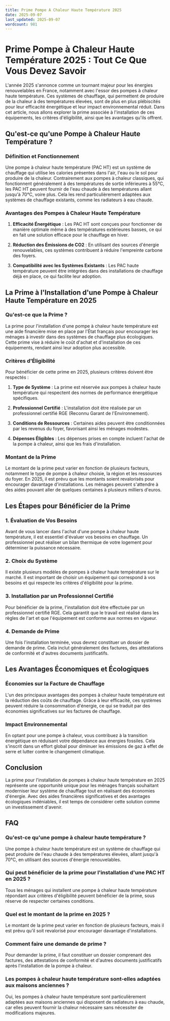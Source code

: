 ```yaml
---
title: Prime Pompe A Chaleur Haute Température 2025
date: 2025-09-07
last_updated: 2025-09-07
wordcount: 981
---
```


# Prime Pompe à Chaleur Haute Température 2025 : Tout Ce Que Vous Devez Savoir

L'année 2025 s'annonce comme un tournant majeur pour les énergies renouvelables en France, notamment avec l'essor des pompes à chaleur haute température. Ces systèmes de chauffage, qui permettent de produire de la chaleur à des températures élevées, sont de plus en plus plébiscités pour leur efficacité énergétique et leur impact environnemental réduit. Dans cet article, nous allons explorer la prime associée à l'installation de ces équipements, les critères d'éligibilité, ainsi que les avantages qu'ils offrent.

## Qu'est-ce qu'une Pompe à Chaleur Haute Température ?

### Définition et Fonctionnement

Une pompe à chaleur haute température (PAC HT) est un système de chauffage qui utilise les calories présentes dans l'air, l'eau ou le sol pour produire de la chaleur. Contrairement aux pompes à chaleur classiques, qui fonctionnent généralement à des températures de sortie inférieures à 55°C, les PAC HT peuvent fournir de l'eau chaude à des températures allant jusqu'à 70°C, voire plus. Cela les rend particulièrement adaptées aux systèmes de chauffage existants, comme les radiateurs à eau chaude.

### Avantages des Pompes à Chaleur Haute Température

1. **Efficacité Énergétique** : Les PAC HT sont conçues pour fonctionner de manière optimale même à des températures extérieures basses, ce qui en fait une solution efficace pour le chauffage en hiver.
   
2. **Réduction des Émissions de CO2** : En utilisant des sources d'énergie renouvelables, ces systèmes contribuent à réduire l'empreinte carbone des foyers.

3. **Compatibilité avec les Systèmes Existants** : Les PAC haute température peuvent être intégrées dans des installations de chauffage déjà en place, ce qui facilite leur adoption.

## La Prime à l'Installation d'une Pompe à Chaleur Haute Température en 2025

### Qu'est-ce que la Prime ?

La prime pour l'installation d'une pompe à chaleur haute température est une aide financière mise en place par l'État français pour encourager les ménages à investir dans des systèmes de chauffage plus écologiques. Cette prime vise à réduire le coût d'achat et d'installation de ces équipements, rendant ainsi leur adoption plus accessible.

### Critères d'Éligibilité

Pour bénéficier de cette prime en 2025, plusieurs critères doivent être respectés :

1. **Type de Système** : La prime est réservée aux pompes à chaleur haute température qui respectent des normes de performance énergétique spécifiques.

2. **Professionnel Certifié** : L'installation doit être réalisée par un professionnel certifié RGE (Reconnu Garant de l'Environnement).

3. **Conditions de Ressources** : Certaines aides peuvent être conditionnées par les revenus du foyer, favorisant ainsi les ménages modestes.

4. **Dépenses Éligibles** : Les dépenses prises en compte incluent l'achat de la pompe à chaleur, ainsi que les frais d'installation.

### Montant de la Prime

Le montant de la prime peut varier en fonction de plusieurs facteurs, notamment le type de pompe à chaleur choisie, la région et les ressources du foyer. En 2025, il est prévu que les montants soient revalorisés pour encourager davantage d'installations. Les ménages peuvent s'attendre à des aides pouvant aller de quelques centaines à plusieurs milliers d'euros.

## Les Étapes pour Bénéficier de la Prime

### 1. Évaluation de Vos Besoins

Avant de vous lancer dans l'achat d'une pompe à chaleur haute température, il est essentiel d'évaluer vos besoins en chauffage. Un professionnel peut réaliser un bilan thermique de votre logement pour déterminer la puissance nécessaire.

### 2. Choix du Système

Il existe plusieurs modèles de pompes à chaleur haute température sur le marché. Il est important de choisir un équipement qui correspond à vos besoins et qui respecte les critères d'éligibilité pour la prime.

### 3. Installation par un Professionnel Certifié

Pour bénéficier de la prime, l'installation doit être effectuée par un professionnel certifié RGE. Cela garantit que le travail est réalisé dans les règles de l'art et que l'équipement est conforme aux normes en vigueur.

### 4. Demande de Prime

Une fois l'installation terminée, vous devrez constituer un dossier de demande de prime. Cela inclut généralement des factures, des attestations de conformité et d'autres documents justificatifs.

## Les Avantages Économiques et Écologiques

### Économies sur la Facture de Chauffage

L'un des principaux avantages des pompes à chaleur haute température est la réduction des coûts de chauffage. Grâce à leur efficacité, ces systèmes peuvent réduire la consommation d'énergie, ce qui se traduit par des économies significatives sur les factures de chauffage.

### Impact Environnemental

En optant pour une pompe à chaleur, vous contribuez à la transition énergétique en réduisant votre dépendance aux énergies fossiles. Cela s'inscrit dans un effort global pour diminuer les émissions de gaz à effet de serre et lutter contre le changement climatique.

## Conclusion

La prime pour l'installation de pompes à chaleur haute température en 2025 représente une opportunité unique pour les ménages français souhaitant moderniser leur système de chauffage tout en réalisant des économies d'énergie. Avec des aides financières significatives et des avantages écologiques indéniables, il est temps de considérer cette solution comme un investissement d'avenir.

## FAQ

### Qu'est-ce qu'une pompe à chaleur haute température ?

Une pompe à chaleur haute température est un système de chauffage qui peut produire de l'eau chaude à des températures élevées, allant jusqu'à 70°C, en utilisant des sources d'énergie renouvelables.

### Qui peut bénéficier de la prime pour l'installation d'une PAC HT en 2025 ?

Tous les ménages qui installent une pompe à chaleur haute température répondant aux critères d'éligibilité peuvent bénéficier de la prime, sous réserve de respecter certaines conditions.

### Quel est le montant de la prime en 2025 ?

Le montant de la prime peut varier en fonction de plusieurs facteurs, mais il est prévu qu'il soit revalorisé pour encourager davantage d'installations.

### Comment faire une demande de prime ?

Pour demander la prime, il faut constituer un dossier comprenant des factures, des attestations de conformité et d'autres documents justificatifs après l'installation de la pompe à chaleur.

### Les pompes à chaleur haute température sont-elles adaptées aux maisons anciennes ?

Oui, les pompes à chaleur haute température sont particulièrement adaptées aux maisons anciennes qui disposent de radiateurs à eau chaude, car elles peuvent fournir la chaleur nécessaire sans nécessiter de modifications majeures.